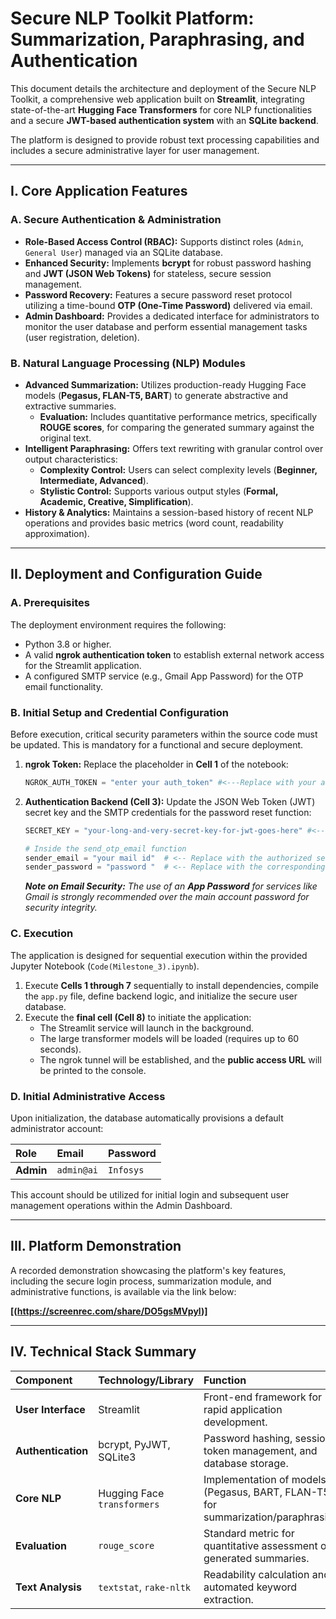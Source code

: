 #  Secure NLP Toolkit Platform: Summarization, Paraphrasing, and Authentication

This document details the architecture and deployment of the Secure NLP Toolkit, a comprehensive web application built on **Streamlit**, integrating state-of-the-art **Hugging Face Transformers** for core NLP functionalities and a secure **JWT-based authentication system** with an **SQLite backend**.

The platform is designed to provide robust text processing capabilities and includes a secure administrative layer for user management.

---

## I. Core Application Features

### A. Secure Authentication & Administration
* **Role-Based Access Control (RBAC):** Supports distinct roles (`Admin`, `General User`) managed via an SQLite database.
* **Enhanced Security:** Implements **bcrypt** for robust password hashing and **JWT (JSON Web Tokens)** for stateless, secure session management.
* **Password Recovery:** Features a secure password reset protocol utilizing a time-bound **OTP (One-Time Password)** delivered via email.
* **Admin Dashboard:** Provides a dedicated interface for administrators to monitor the user database and perform essential management tasks (user registration, deletion).

### B. Natural Language Processing (NLP) Modules
* **Advanced Summarization:** Utilizes production-ready Hugging Face models (**Pegasus, FLAN-T5, BART**) to generate abstractive and extractive summaries.
    * **Evaluation:** Includes quantitative performance metrics, specifically **ROUGE scores**, for comparing the generated summary against the original text.
* **Intelligent Paraphrasing:** Offers text rewriting with granular control over output characteristics:
    * **Complexity Control:** Users can select complexity levels (**Beginner, Intermediate, Advanced**).
    * **Stylistic Control:** Supports various output styles (**Formal, Academic, Creative, Simplification**).
* **History & Analytics:** Maintains a session-based history of recent NLP operations and provides basic metrics (word count, readability approximation).

---

## II. Deployment and Configuration Guide

### A. Prerequisites

The deployment environment requires the following:

* Python 3.8 or higher.
* A valid **ngrok authentication token** to establish external network access for the Streamlit application.
* A configured SMTP service (e.g., Gmail App Password) for the OTP email functionality.

### B. Initial Setup and Credential Configuration

Before execution, critical security parameters within the source code must be updated. This is mandatory for a functional and secure deployment.

1.  **ngrok Token:** Replace the placeholder in **Cell 1** of the notebook:
    ```python
    NGROK_AUTH_TOKEN = "enter your auth_token" #<---Replace with your actual auth_token
    ```

2.  **Authentication Backend (Cell 3):** Update the JSON Web Token (JWT) secret key and the SMTP credentials for the password reset function:
    ```python
    SECRET_KEY = "your-long-and-very-secret-key-for-jwt-goes-here" #<---Replace with a strong, complex secret key

    # Inside the send_otp_email function
    sender_email = "your mail id"  # <-- Replace with the authorized sending email address
    sender_password = "password "  # <-- Replace with the corresponding application-specific password (Recommended)
    ```
    ***Note on Email Security:*** *The use of an **App Password** for services like Gmail is strongly recommended over the main account password for security integrity.*

### C. Execution

The application is designed for sequential execution within the provided Jupyter Notebook (`Code(Milestone_3).ipynb`).

1.  Execute **Cells 1 through 7** sequentially to install dependencies, compile the `app.py` file, define backend logic, and initialize the secure user database.
2.  Execute the **final cell (Cell 8)** to initiate the application:
    * The Streamlit service will launch in the background.
    * The large transformer models will be loaded (requires up to 60 seconds).
    * The ngrok tunnel will be established, and the **public access URL** will be printed to the console.

### D. Initial Administrative Access

Upon initialization, the database automatically provisions a default administrator account:

| Role | Email | Password |
| :--- | :--- | :--- |
| **Admin** | `admin@ai` | `Infosys` |

This account should be utilized for initial login and subsequent user management operations within the Admin Dashboard.

---

## III. Platform Demonstration

A recorded demonstration showcasing the platform's key features, including the secure login process, summarization module, and administrative functions, is available via the link below:

**[(https://screenrec.com/share/DO5gsMVpyl)]**

---

## IV. Technical Stack Summary

| Component | Technology/Library | Function |
| :--- | :--- | :--- |
| **User Interface** | Streamlit | Front-end framework for rapid application development. |
| **Authentication** | bcrypt, PyJWT, SQLite3 | Password hashing, session token management, and database storage. |
| **Core NLP** | Hugging Face `transformers` | Implementation of models (Pegasus, BART, FLAN-T5) for summarization/paraphrasing. |
| **Evaluation** | `rouge_score` | Standard metric for quantitative assessment of generated summaries. |
| **Text Analysis** | `textstat`, `rake-nltk` | Readability calculation and automated keyword extraction. |
